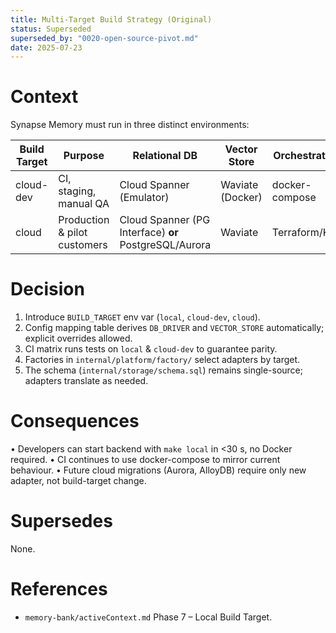 ```yaml
---
title: Multi-Target Build Strategy (Original)
status: Superseded
superseded_by: "0020-open-source-pivot.md"
date: 2025-07-23
---
```


# Context

Synapse Memory must run in three distinct environments:

| Build Target | Purpose | Relational DB | Vector Store | Orchestration |
|--------------|---------|---------------|--------------|--------------|
| cloud-dev    | CI, staging, manual QA | Cloud Spanner (Emulator) | Waviate (Docker) | docker-compose |
| cloud        | Production & pilot customers | Cloud Spanner (PG Interface) **or** PostgreSQL/Aurora | Waviate | Terraform/K8s |

# Decision

1. Introduce `BUILD_TARGET` env var (`local`, `cloud-dev`, `cloud`).
2. Config mapping table derives `DB_DRIVER` and `VECTOR_STORE` automatically; explicit overrides allowed.
3. CI matrix runs tests on `local` & `cloud-dev` to guarantee parity.
4. Factories in `internal/platform/factory/` select adapters by target.
5. The schema (`internal/storage/schema.sql`) remains single-source; adapters translate as needed.

# Consequences

• Developers can start backend with `make local` in <30 s, no Docker required.
• CI continues to use docker-compose to mirror current behaviour.
• Future cloud migrations (Aurora, AlloyDB) require only new adapter, not build-target change.

# Supersedes

None.

# References

* `memory-bank/activeContext.md` Phase 7 – Local Build Target. 